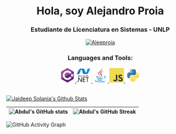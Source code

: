 <h1 align="center">Hola, soy Alejandro Proia</h1>
<h3 align="center">Estudiante de Licenciatura en Sistemas - UNLP</h3>


<p align="center"> <a href="https://github.com/Aleeproia"><img src="https://github-profile-trophy.vercel.app/?username=Aleeproia&ryo-ma&no-bg=true&row=1&column=6&theme=algolia" alt="Aleeproia" /></a> </p>

<p align="center">
</p>

<h3 align="center">Languages and Tools:</h3>
<p align="center"> <a href="https://www.w3schools.com/cs/" target="_blank" rel="noreferrer"> <img src="https://raw.githubusercontent.com/devicons/devicon/master/icons/csharp/csharp-original.svg" alt="csharp" width="40" height="40"/> </a> <a href="https://dotnet.microsoft.com/" target="_blank" rel="noreferrer"> <img src="https://raw.githubusercontent.com/devicons/devicon/master/icons/dot-net/dot-net-original-wordmark.svg" alt="dotnet" width="40" height="40"/> </a> <a href="https://www.java.com" target="_blank" rel="noreferrer"> <img src="https://raw.githubusercontent.com/devicons/devicon/master/icons/java/java-original.svg" alt="java" width="40" height="40"/> </a> <a href="https://developer.mozilla.org/en-US/docs/Web/JavaScript" target="_blank" rel="noreferrer"> <img src="https://raw.githubusercontent.com/devicons/devicon/master/icons/javascript/javascript-original.svg" alt="javascript" width="40" height="40"/> </a> <a href="https://www.python.org" target="_blank" rel="noreferrer"> <img src="https://raw.githubusercontent.com/devicons/devicon/master/icons/python/python-original.svg" alt="python" width="40" height="40"/> </a> </p>

<br/>
    <a href="https://github.com/Jai-Solania-29/github-readme-stats"><img alt="Jaideep Solania's Github Stats" src="https://github-readme-stats.vercel.app/api?username=Jai-Solania-29&show_icons=true&count_private=true&theme=react&hide_border=true&bg_color=0D1117" /></a>
  <br/>


| ![Abdul's GitHub stats](https://github-readme-stats.vercel.app/api?username=Aleeproia&show_icons=true&theme=react) | ![Abdul's GitHub Streak](https://github-readme-streak-stats.herokuapp.com/?user=Aleeproia&theme=react) |
| :---: | :---: |



![GitHub Activity Graph](https://activity-graph.herokuapp.com/graph?username=aleeproia&theme=react-dark)
